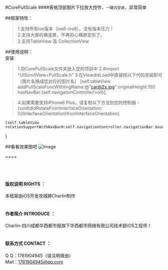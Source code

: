 #CorePullScale
####表格顶部图片下拉放大控件，`一键式安装`，异常简单



##框架特性：<br />
>1.支持所有ios版本（ios6-ios8），没有版本压力！<br />
>2.支持大屏的横竖屏，不再担心横屏变形了。<br />
>2.支持TableView 及 CollectionView <br />

##使用说明：<br />
安装
>1.将CorePullScale文件夹放入您的项目中
>2.#import "UIScrollView+PullScale.h"
>3.在ViewdidLoad中直接按以下代码安装即可（图片名换成您对应的图片名）
    [self.tableView addPullScaleFuncWithImgName:@"car@2x.jpg" originalHeight:150 hasNavBar:(self.navigationController!=nil)];
  
>4.如果需要支持iPhone6 Plus，请复制以下方法到您的控制器
  -(void)didRotateFromInterfaceOrientation:(UIInterfaceOrientation)fromInterfaceOrientation{
    
    [self.tableView rotationSupportWithNavBarH:self.navigationController.navigationBar.bounds.size.height];
}



##看看效果图吧
![image](./img/1.png)

====

<br /><br />
#### 版权说明 RIGHTS ：<br />
本框架由iOS开发攻城狮Charlin制作<br /><br />
#### 作者简介 INTRODUCE ：<br />
Charlin-四川成都华西都市报旗下华西都市网络有限公司技术部iOS工程师！
<br /><br />
#### 联系方式 CONTACT ：<br />
Q    Q：1761904945（请注明缘由）<br />
Mail：1761904945@qq.com
<br />

